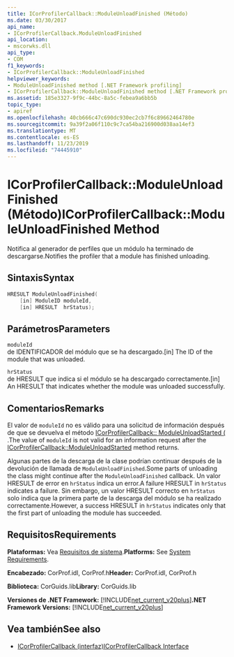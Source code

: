 ```yaml
---
title: ICorProfilerCallback::ModuleUnloadFinished (Método)
ms.date: 03/30/2017
api_name:
- ICorProfilerCallback.ModuleUnloadFinished
api_location:
- mscorwks.dll
api_type:
- COM
f1_keywords:
- ICorProfilerCallback::ModuleUnloadFinished
helpviewer_keywords:
- ModuleUnloadFinished method [.NET Framework profiling]
- ICorProfilerCallback::ModuleUnloadFinished method [.NET Framework profiling]
ms.assetid: 185e3327-9f9c-44bc-8a5c-febea9a6bb5b
topic_type:
- apiref
ms.openlocfilehash: 40cb666c47c690dc930ec2cb7f6c89662464780e
ms.sourcegitcommit: 9a39f2a06f110c9c7ca54ba216900d038aa14ef3
ms.translationtype: MT
ms.contentlocale: es-ES
ms.lasthandoff: 11/23/2019
ms.locfileid: "74445910"
---
```

# <a name="icorprofilercallbackmoduleunloadfinished-method"></a><span data-ttu-id="a7143-102">ICorProfilerCallback::ModuleUnloadFinished (Método)</span><span class="sxs-lookup"><span data-stu-id="a7143-102">ICorProfilerCallback::ModuleUnloadFinished Method</span></span>
<span data-ttu-id="a7143-103">Notifica al generador de perfiles que un módulo ha terminado de descargarse.</span><span class="sxs-lookup"><span data-stu-id="a7143-103">Notifies the profiler that a module has finished unloading.</span></span>  
  
## <a name="syntax"></a><span data-ttu-id="a7143-104">Sintaxis</span><span class="sxs-lookup"><span data-stu-id="a7143-104">Syntax</span></span>  
  
```cpp  
HRESULT ModuleUnloadFinished(  
    [in] ModuleID moduleId,  
    [in] HRESULT  hrStatus);  
```  
  
## <a name="parameters"></a><span data-ttu-id="a7143-105">Parámetros</span><span class="sxs-lookup"><span data-stu-id="a7143-105">Parameters</span></span>  
 `moduleId`  
 <span data-ttu-id="a7143-106">de IDENTIFICADOR del módulo que se ha descargado.</span><span class="sxs-lookup"><span data-stu-id="a7143-106">[in] The ID of the module that was unloaded.</span></span>  
  
 `hrStatus`  
 <span data-ttu-id="a7143-107">de HRESULT que indica si el módulo se ha descargado correctamente.</span><span class="sxs-lookup"><span data-stu-id="a7143-107">[in] An HRESULT that indicates whether the module was unloaded successfully.</span></span>  
  
## <a name="remarks"></a><span data-ttu-id="a7143-108">Comentarios</span><span class="sxs-lookup"><span data-stu-id="a7143-108">Remarks</span></span>  
 <span data-ttu-id="a7143-109">El valor de `moduleId` no es válido para una solicitud de información después de que se devuelva el método [ICorProfilerCallback:: ModuleUnloadStarted (](../../../../docs/framework/unmanaged-api/profiling/icorprofilercallback-moduleunloadstarted-method.md) .</span><span class="sxs-lookup"><span data-stu-id="a7143-109">The value of `moduleId` is not valid for an information request after the [ICorProfilerCallback::ModuleUnloadStarted](../../../../docs/framework/unmanaged-api/profiling/icorprofilercallback-moduleunloadstarted-method.md) method returns.</span></span>  
  
 <span data-ttu-id="a7143-110">Algunas partes de la descarga de la clase podrían continuar después de la devolución de llamada de `ModuleUnloadFinished`.</span><span class="sxs-lookup"><span data-stu-id="a7143-110">Some parts of unloading the class might continue after the `ModuleUnloadFinished` callback.</span></span> <span data-ttu-id="a7143-111">Un valor HRESULT de error en `hrStatus` indica un error.</span><span class="sxs-lookup"><span data-stu-id="a7143-111">A failure HRESULT in `hrStatus` indicates a failure.</span></span> <span data-ttu-id="a7143-112">Sin embargo, un valor HRESULT correcto en `hrStatus` solo indica que la primera parte de la descarga del módulo se ha realizado correctamente.</span><span class="sxs-lookup"><span data-stu-id="a7143-112">However, a success HRESULT in `hrStatus` indicates only that the first part of unloading the module has succeeded.</span></span>  
  
## <a name="requirements"></a><span data-ttu-id="a7143-113">Requisitos</span><span class="sxs-lookup"><span data-stu-id="a7143-113">Requirements</span></span>  
 <span data-ttu-id="a7143-114">**Plataformas:** Vea [Requisitos de sistema](../../../../docs/framework/get-started/system-requirements.md).</span><span class="sxs-lookup"><span data-stu-id="a7143-114">**Platforms:** See [System Requirements](../../../../docs/framework/get-started/system-requirements.md).</span></span>  
  
 <span data-ttu-id="a7143-115">**Encabezado:** CorProf.idl, CorProf.h</span><span class="sxs-lookup"><span data-stu-id="a7143-115">**Header:** CorProf.idl, CorProf.h</span></span>  
  
 <span data-ttu-id="a7143-116">**Biblioteca:** CorGuids.lib</span><span class="sxs-lookup"><span data-stu-id="a7143-116">**Library:** CorGuids.lib</span></span>  
  
 <span data-ttu-id="a7143-117">**Versiones de .NET Framework:** [!INCLUDE[net_current_v20plus](../../../../includes/net-current-v20plus-md.md)]</span><span class="sxs-lookup"><span data-stu-id="a7143-117">**.NET Framework Versions:** [!INCLUDE[net_current_v20plus](../../../../includes/net-current-v20plus-md.md)]</span></span>  
  
## <a name="see-also"></a><span data-ttu-id="a7143-118">Vea también</span><span class="sxs-lookup"><span data-stu-id="a7143-118">See also</span></span>

- [<span data-ttu-id="a7143-119">ICorProfilerCallback (interfaz)</span><span class="sxs-lookup"><span data-stu-id="a7143-119">ICorProfilerCallback Interface</span></span>](../../../../docs/framework/unmanaged-api/profiling/icorprofilercallback-interface.md)
